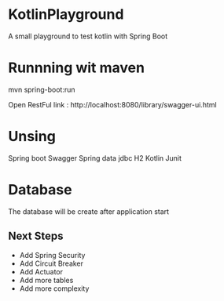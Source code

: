 # KotlinPlayground
A small playground to test kotlin with Spring Boot


# Runnning wit maven
mvn spring-boot:run

Open RestFul link :
http://localhost:8080/library/swagger-ui.html

# Unsing
Spring boot
Swagger
Spring data jdbc
H2
Kotlin
Junit

# Database
The database will be create after application start

## Next Steps
* Add Spring Security
* Add Circuit Breaker
* Add Actuator
* Add more tables
* Add more complexity
